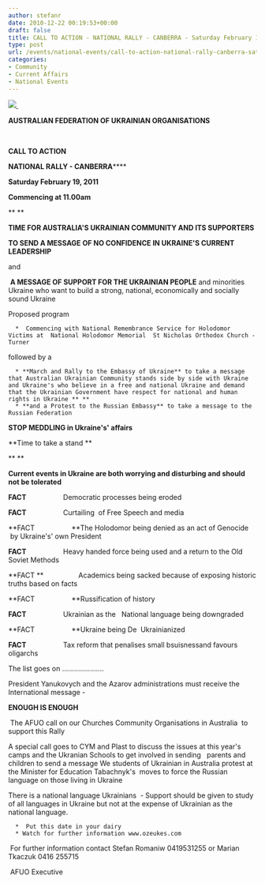```yaml
---
author: stefanr
date: 2010-12-22 00:19:53+00:00
draft: false
title: CALL TO ACTION - NATIONAL RALLY - CANBERRA - Saturday February 19 2011
type: post
url: /events/national-events/call-to-action-national-rally-canberra-saturday-february-19-2011/
categories:
- Community
- Current Affairs
- National Events
---
```


[](http://www.ozeukes.com/wp-content/uploads/2010/12/CYOA-logo.png)[](http://www.ozeukes.com/wp-content/uploads/2010/12/CYOA-logo1.png)[![](http://www.ozeukes.com/wp-content/uploads/2010/12/CYOA-logo-50pc1.jpg)
](http://www.ozeukes.com/wp-content/uploads/2010/12/CYOA-logo-50pc1.jpg) 




**AUSTRALIAN FEDERATION OF UKRAINIAN ORGANISATIONS**




 




**CALL TO ACTION**




**NATIONAL RALLY - CANBERRA******




**Saturday February 19, 2011**




**Commencing at 11.00am**




** **




**[](http://www.ozeukes.com/wp-content/uploads/2010/12/CYOA-logo-50pc.jpg)TIME FOR AUSTRALIA'S UKRAINIAN COMMUNITY AND ITS SUPPORTERS**




**TO SEND
A MESSAGE OF NO CONFIDENCE IN UKRAINE'S CURRENT  LEADERSHIP**




and




 **A MESSAGE OF SUPPORT FOR THE UKRAINIAN PEOPLE** and minorities Ukraine who want to build a strong, national, economically and socially sound Ukraine


Proposed program



	  *  Commencing with National Remembrance Service for Holodomor Victims at  National Holodomor Memorial  St Nicholas Orthodox Church - Turner

followed by a

	  * **March and Rally to the Embassy of Ukraine** to take a message that Australian Ukrainian Community stands side by side with Ukraine and Ukraine's who believe in a free and national Ukraine and demand that the Ukrainian Government have respect for national and human rights in Ukraine ** **
	  * **and a Protest to the Russian Embassy** to take a message to the Russian Federation

**STOP MEDDLING in Ukraine's' affairs**

**Time to take a stand **

** **

**Current events in Ukraine are both worrying and disturbing and should not be tolerated**

**FACT**                   Democratic processes being eroded

**FACT**                   Curtailing  of Free Speech and media

**FACT                   **The Holodomor being denied as an act of Genocide  by Ukraine's' own President

**FACT**                   Heavy handed force being used and a return to the Old Soviet Methods  

**FACT **                  Academics being sacked because of exposing historic truths based on facts

**FACT                   **Russification of history

**FACT**                   Ukrainian as the   National language being downgraded

**FACT                   **Ukraine being De  Ukrainianized

**FACT**                   Tax reform that penalises small bsuisnessand favours oligarchs

The list goes on .....................

President Yanukovych and the Azarov administrations must receive the International message -

**ENOUGH IS ENOUGH**

 The AFUO call on our Churches Community Organisations in Australia  to support this Rally

A special call goes to CYM and Plast to discuss the issues at this year's camps and the Ukranian Schools to get involved in sending   parents and children to send a message We students of Ukrainian in Australia protest at the Minister for Education Tabachnyk's  moves to force the Russian language on those living in Ukraine

There is a national language Ukrainians  - Support should be given to study of all languages in Ukraine but not at the expense of Ukrainian as the national language.



	  *  Put this date in your dairy
	  * Watch for further information www.ozeukes.com

 For further information contact Stefan Romaniw 0419531255 or Marian Tkaczuk 0416 255715

 AFUO Executive
